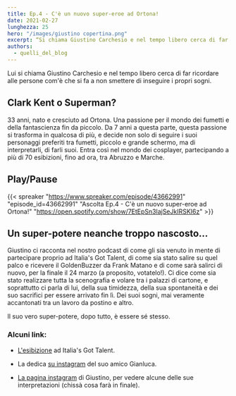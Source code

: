 ```yaml
---
title: Ep.4 - C'è un nuovo super-eroe ad Ortona!
date: 2021-02-27
lunghezza: 25
hero: "/images/giustino copertina.png"
excerpt: “Si chiama Giustino Carchesio e nel tempo libero cerca di far ricordare alle persone com'è che si fa a non smettere di inseguire i propri sogni”
authors:
  - quelli_del_blog
---
```


<!--more-->

Lui si chiama Giustino Carchesio e nel tempo libero cerca di far ricordare alle persone com'è che si fa a non smettere di inseguire i propri sogni.

## Clark Kent o Superman?

33 anni, nato e cresciuto ad Ortona. Una passione per il mondo dei fumetti e della fantascienza fin da piccolo. Da 7 anni a questa parte, questa passione si trasforma in qualcosa di più, e decide non solo di seguire i suoi personaggi preferiti tra fumetti, piccolo e grande schermo, ma di interpretarli, di farli suoi. Entra così nel mondo dei cosplayer, partecipando a più di 70 esibizioni, fino ad ora, tra Abruzzo e Marche.

## Play/Pause

{{< spreaker "https://www.spreaker.com/episode/43662991"  "episode_id=43662991" "Ascolta Ep.4 - C'è un nuovo super-eroe ad Ortona!" "https://open.spotify.com/show/7EtEpSn3lajSeJkIRSKI6z" >}}

## Un super-potere neanche troppo nascosto...

Giustino ci racconta nel nostro podcast di come gli sia venuto in mente di partecipare proprio ad Italia's Got Talent, di come sia stato salire su quel palco e ricevere il GoldenBuzzer da Frank Matano e di come sarà salirci di nuovo, per la finale il 24 marzo (a proposito, votatelo!). Ci dice come sia stato realizzare tutta la scenografia e volare tra i palazzi di cartone, e soprattutto ci parla di lui, della sua timidezza, della sua spontaneità e dei suo sacrifici per essere arrivato fin lì. Dei suoi sogni, mai veramente accantonati tra un lavoro da postino e altro.

Il suo vero super-potere, dopo tutto, è essere sé stesso.

### Alcuni link:

- [L'esibizione](https://www.youtube.com/watch?v=Oc_BK__Z0g0) ad Italia's Got Talent.

- La dedica [su instagram](https://www.instagram.com/p/CLJsUg6gx1a/) del suo amico Gianluca.

- [La pagina instagram](https://www.instagram.com/giustinik/) di Giustino, per vedere alcune delle sue interpretazioni (chissà cosa farà in finale).
